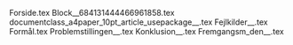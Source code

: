 Forside.tex
Block__684131444466961858.tex
documentclass_a4paper_10pt_article_usepackage__.tex
Fejlkilder__.tex
Formål.tex
Problemstillingen__.tex
Konklusion__.tex
Fremgangsm_den__.tex